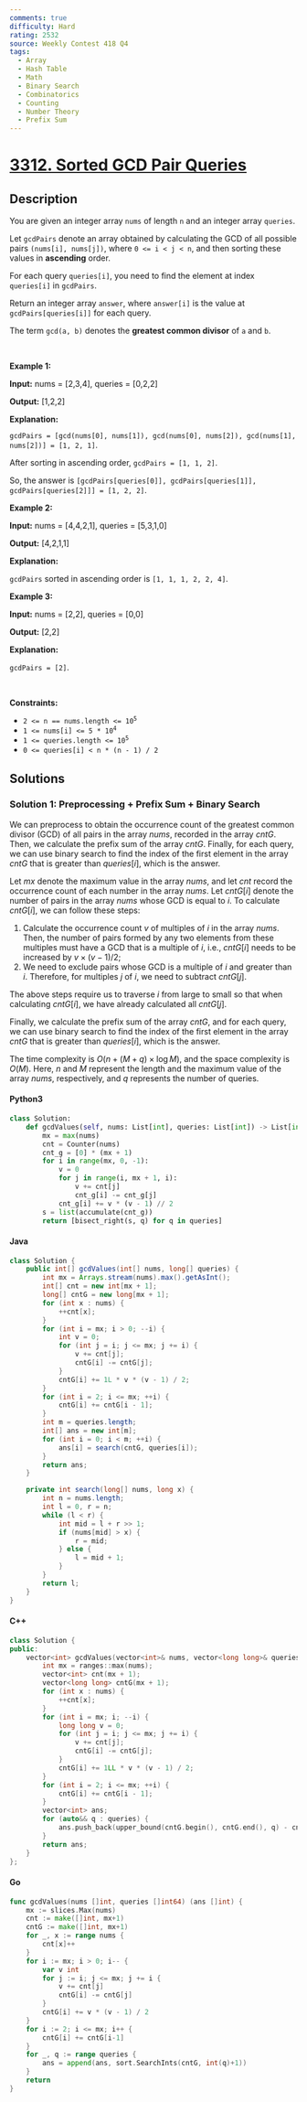 ```yaml
---
comments: true
difficulty: Hard
rating: 2532
source: Weekly Contest 418 Q4
tags:
  - Array
  - Hash Table
  - Math
  - Binary Search
  - Combinatorics
  - Counting
  - Number Theory
  - Prefix Sum
---
```


<!-- problem:start -->

# [3312. Sorted GCD Pair Queries](https://leetcode.com/problems/sorted-gcd-pair-queries)


## Description

<!-- description:start -->

<p>You are given an integer array <code>nums</code> of length <code>n</code> and an integer array <code>queries</code>.</p>

<p>Let <code>gcdPairs</code> denote an array obtained by calculating the <span data-keyword="gcd-function">GCD</span> of all possible pairs <code>(nums[i], nums[j])</code>, where <code>0 &lt;= i &lt; j &lt; n</code>, and then sorting these values in <strong>ascending</strong> order.</p>

<p>For each query <code>queries[i]</code>, you need to find the element at index <code>queries[i]</code> in <code>gcdPairs</code>.</p>

<p>Return an integer array <code>answer</code>, where <code>answer[i]</code> is the value at <code>gcdPairs[queries[i]]</code> for each query.</p>

<p>The term <code>gcd(a, b)</code> denotes the <strong>greatest common divisor</strong> of <code>a</code> and <code>b</code>.</p>

<p>&nbsp;</p>
<p><strong class="example">Example 1:</strong></p>

<div class="example-block">
<p><strong>Input:</strong> <span class="example-io">nums = [2,3,4], queries = [0,2,2]</span></p>

<p><strong>Output:</strong> <span class="example-io">[1,2,2]</span></p>

<p><strong>Explanation:</strong></p>

<p><code>gcdPairs = [gcd(nums[0], nums[1]), gcd(nums[0], nums[2]), gcd(nums[1], nums[2])] = [1, 2, 1]</code>.</p>

<p>After sorting in ascending order, <code>gcdPairs = [1, 1, 2]</code>.</p>

<p>So, the answer is <code>[gcdPairs[queries[0]], gcdPairs[queries[1]], gcdPairs[queries[2]]] = [1, 2, 2]</code>.</p>
</div>

<p><strong class="example">Example 2:</strong></p>

<div class="example-block">
<p><strong>Input:</strong> <span class="example-io">nums = [4,4,2,1], queries = [5,3,1,0]</span></p>

<p><strong>Output:</strong> <span class="example-io">[4,2,1,1]</span></p>

<p><strong>Explanation:</strong></p>

<p><code>gcdPairs</code> sorted in ascending order is <code>[1, 1, 1, 2, 2, 4]</code>.</p>
</div>

<p><strong class="example">Example 3:</strong></p>

<div class="example-block">
<p><strong>Input:</strong> <span class="example-io">nums = [2,2], queries = [0,0]</span></p>

<p><strong>Output:</strong> <span class="example-io">[2,2]</span></p>

<p><strong>Explanation:</strong></p>

<p><code>gcdPairs = [2]</code>.</p>
</div>

<p>&nbsp;</p>
<p><strong>Constraints:</strong></p>

<ul>
	<li><code>2 &lt;= n == nums.length &lt;= 10<sup>5</sup></code></li>
	<li><code>1 &lt;= nums[i] &lt;= 5 * 10<sup>4</sup></code></li>
	<li><code>1 &lt;= queries.length &lt;= 10<sup>5</sup></code></li>
	<li><code>0 &lt;= queries[i] &lt; n * (n - 1) / 2</code></li>
</ul>

<!-- description:end -->

## Solutions

<!-- solution:start -->

### Solution 1: Preprocessing + Prefix Sum + Binary Search

We can preprocess to obtain the occurrence count of the greatest common divisor (GCD) of all pairs in the array $\textit{nums}$, recorded in the array $\textit{cntG}$. Then, we calculate the prefix sum of the array $\textit{cntG}$. Finally, for each query, we can use binary search to find the index of the first element in the array $\textit{cntG}$ that is greater than $\textit{queries}[i]$, which is the answer.

Let $\textit{mx}$ denote the maximum value in the array $\textit{nums}$, and let $\textit{cnt}$ record the occurrence count of each number in the array $\textit{nums}$. Let $\textit{cntG}[i]$ denote the number of pairs in the array $\textit{nums}$ whose GCD is equal to $i$. To calculate $\textit{cntG}[i]$, we can follow these steps:

1. Calculate the occurrence count $v$ of multiples of $i$ in the array $\textit{nums}$. Then, the number of pairs formed by any two elements from these multiples must have a GCD that is a multiple of $i$, i.e., $\textit{cntG}[i]$ needs to be increased by $v \times (v - 1) / 2$;
2. We need to exclude pairs whose GCD is a multiple of $i$ and greater than $i$. Therefore, for multiples $j$ of $i$, we need to subtract $\textit{cntG}[j]$.

The above steps require us to traverse $i$ from large to small so that when calculating $\textit{cntG}[i]$, we have already calculated all $\textit{cntG}[j]$.

Finally, we calculate the prefix sum of the array $\textit{cntG}$, and for each query, we can use binary search to find the index of the first element in the array $\textit{cntG}$ that is greater than $\textit{queries}[i]$, which is the answer.

The time complexity is $O(n + (M + q) \times \log M)$, and the space complexity is $O(M)$. Here, $n$ and $M$ represent the length and the maximum value of the array $\textit{nums}$, respectively, and $q$ represents the number of queries.

<!-- tabs:start -->

#### Python3

```python
class Solution:
    def gcdValues(self, nums: List[int], queries: List[int]) -> List[int]:
        mx = max(nums)
        cnt = Counter(nums)
        cnt_g = [0] * (mx + 1)
        for i in range(mx, 0, -1):
            v = 0
            for j in range(i, mx + 1, i):
                v += cnt[j]
                cnt_g[i] -= cnt_g[j]
            cnt_g[i] += v * (v - 1) // 2
        s = list(accumulate(cnt_g))
        return [bisect_right(s, q) for q in queries]
```

#### Java

```java
class Solution {
    public int[] gcdValues(int[] nums, long[] queries) {
        int mx = Arrays.stream(nums).max().getAsInt();
        int[] cnt = new int[mx + 1];
        long[] cntG = new long[mx + 1];
        for (int x : nums) {
            ++cnt[x];
        }
        for (int i = mx; i > 0; --i) {
            int v = 0;
            for (int j = i; j <= mx; j += i) {
                v += cnt[j];
                cntG[i] -= cntG[j];
            }
            cntG[i] += 1L * v * (v - 1) / 2;
        }
        for (int i = 2; i <= mx; ++i) {
            cntG[i] += cntG[i - 1];
        }
        int m = queries.length;
        int[] ans = new int[m];
        for (int i = 0; i < m; ++i) {
            ans[i] = search(cntG, queries[i]);
        }
        return ans;
    }

    private int search(long[] nums, long x) {
        int n = nums.length;
        int l = 0, r = n;
        while (l < r) {
            int mid = l + r >> 1;
            if (nums[mid] > x) {
                r = mid;
            } else {
                l = mid + 1;
            }
        }
        return l;
    }
}
```

#### C++

```cpp
class Solution {
public:
    vector<int> gcdValues(vector<int>& nums, vector<long long>& queries) {
        int mx = ranges::max(nums);
        vector<int> cnt(mx + 1);
        vector<long long> cntG(mx + 1);
        for (int x : nums) {
            ++cnt[x];
        }
        for (int i = mx; i; --i) {
            long long v = 0;
            for (int j = i; j <= mx; j += i) {
                v += cnt[j];
                cntG[i] -= cntG[j];
            }
            cntG[i] += 1LL * v * (v - 1) / 2;
        }
        for (int i = 2; i <= mx; ++i) {
            cntG[i] += cntG[i - 1];
        }
        vector<int> ans;
        for (auto&& q : queries) {
            ans.push_back(upper_bound(cntG.begin(), cntG.end(), q) - cntG.begin());
        }
        return ans;
    }
};
```

#### Go

```go
func gcdValues(nums []int, queries []int64) (ans []int) {
	mx := slices.Max(nums)
	cnt := make([]int, mx+1)
	cntG := make([]int, mx+1)
	for _, x := range nums {
		cnt[x]++
	}
	for i := mx; i > 0; i-- {
		var v int
		for j := i; j <= mx; j += i {
			v += cnt[j]
			cntG[i] -= cntG[j]
		}
		cntG[i] += v * (v - 1) / 2
	}
	for i := 2; i <= mx; i++ {
		cntG[i] += cntG[i-1]
	}
	for _, q := range queries {
		ans = append(ans, sort.SearchInts(cntG, int(q)+1))
	}
	return
}
```

<!-- tabs:end -->

<!-- solution:end -->

<!-- problem:end -->
